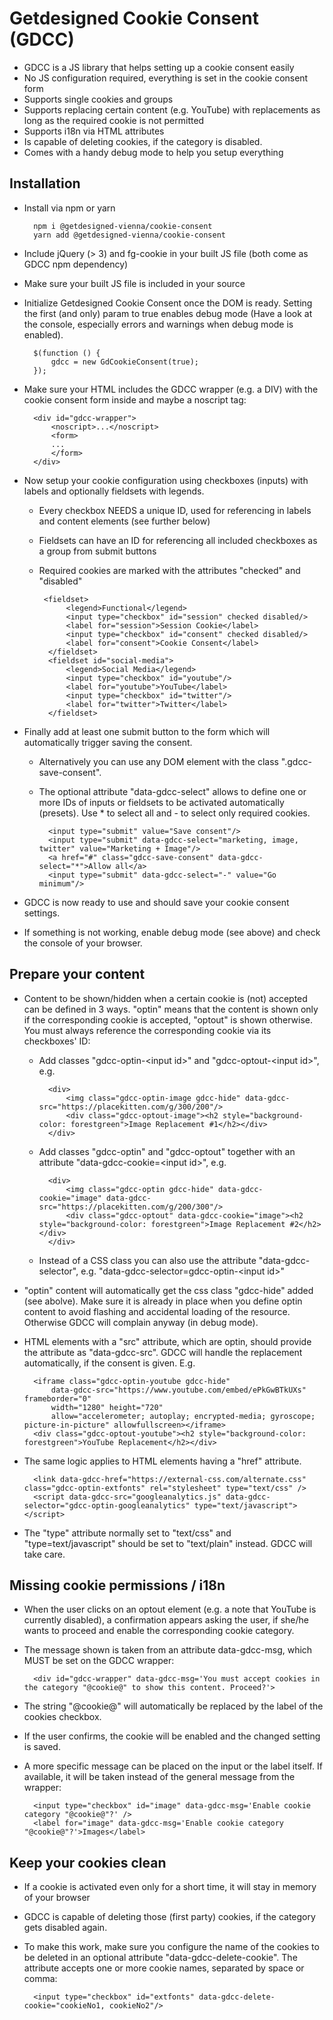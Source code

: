 Getdesigned Cookie Consent (GDCC)
======
* GDCC is a JS library that helps setting up a cookie consent easily
* No JS configuration required, everything is set in the cookie consent form
* Supports single cookies and groups
* Supports replacing certain content (e.g. YouTube) with replacements as long as the required cookie is not permitted
* Supports i18n via HTML attributes
* Is capable of deleting cookies, if the category is disabled.
* Comes with a handy debug mode to help you setup everything

## Installation
* Install via npm or yarn

        npm i @getdesigned-vienna/cookie-consent
        yarn add @getdesigned-vienna/cookie-consent
* Include jQuery (> 3) and fg-cookie in your built JS file (both come as GDCC npm dependency) 
* Make sure your built JS file is included in your source
* Initialize Getdesigned Cookie Consent once the DOM is ready. Setting the first (and only) param to true enables debug mode (Have a look at the console, especially errors and warnings when debug mode is enabled).

        $(function () {
            gdcc = new GdCookieConsent(true);
        });
* Make sure your HTML includes the GDCC wrapper (e.g. a DIV) with the cookie consent form inside and maybe a noscript tag:

        <div id="gdcc-wrapper">
            <noscript>...</noscript>
            <form>
            ...
            </form>
        </div>
* Now setup your cookie configuration using checkboxes (inputs) with labels and optionally fieldsets with legends.
    * Every checkbox NEEDS a unique ID, used for referencing in labels and content elements (see further below)
    * Fieldsets can have an ID for referencing all included checkboxes as a group from submit buttons
    * Required cookies are marked with the attributes "checked" and "disabled"

           <fieldset>
                <legend>Functional</legend>
                <input type="checkbox" id="session" checked disabled/>
                <label for="session">Session Cookie</label>
                <input type="checkbox" id="consent" checked disabled/>
                <label for="consent">Cookie Consent</label>
            </fieldset>
            <fieldset id="social-media">
                <legend>Social Media</legend>
                <input type="checkbox" id="youtube"/>
                <label for="youtube">YouTube</label>
                <input type="checkbox" id="twitter"/>
                <label for="twitter">Twitter</label>
            </fieldset>
 * Finally add at least one submit button to the form which will automatically trigger saving the consent.
    * Alternatively you can use any DOM element with the class ".gdcc-save-consent".
    * The optional attribute "data-gdcc-select" allows to define one or more IDs of inputs or fieldsets to be activated automatically (presets). Use * to select all and - to select only required cookies. 
    
            <input type="submit" value="Save consent"/>
            <input type="submit" data-gdcc-select="marketing, image, twitter" value="Marketing + Image"/>
            <a href="#" class="gdcc-save-consent" data-gdcc-select="*">Allow all</a>
            <input type="submit" data-gdcc-select="-" value="Go minimum"/>
* GDCC is now ready to use and should save your cookie consent settings.
* If something is not working, enable debug mode (see above) and check the console of your browser.

## Prepare your content
* Content to be shown/hidden when a certain cookie is (not) accepted can be defined in 3 ways. "optin" means that the content is shown only if the corresponding cookie is accepted, "optout" is shown otherwise. You must always reference the corresponding cookie via its checkboxes' ID:
    * Add classes "gdcc-optin-&lt;input id&gt;" and "gdcc-optout-&lt;input id&gt;", e.g.
    
            <div>
                <img class="gdcc-optin-image gdcc-hide" data-gdcc-src="https://placekitten.com/g/300/200"/>
                <div class="gdcc-optout-image"><h2 style="background-color: forestgreen">Image Replacement #1</h2></div>
            </div> 
    * Add classes "gdcc-optin" and "gdcc-optout" together with an attribute "data-gdcc-cookie=&lt;input id&gt;", e.g.
    
            <div>
                <img class="gdcc-optin gdcc-hide" data-gdcc-cookie="image" data-gdcc-src="https://placekitten.com/g/200/300"/>
                <div class="gdcc-optout" data-gdcc-cookie="image"><h2 style="background-color: forestgreen">Image Replacement #2</h2></div>
            </div>
    * Instead of a CSS class you can also use the attribute "data-gdcc-selector", e.g. "data-gdcc-selector=gdcc-optin-&lt;input id&gt;"
* "optin" content will automatically get the css class "gdcc-hide" added (see abolve). Make sure it is already in place when you define optin content to avoid flashing and accidental loading of the resource. Otherwise GDCC will complain anyway (in debug mode).
* HTML elements with a "src" attribute, which are optin, should provide the attribute as "data-gdcc-src". GDCC will handle the replacement automatically, if the consent is given. E.g.
        
        <iframe class="gdcc-optin-youtube gdcc-hide" 
            data-gdcc-src="https://www.youtube.com/embed/ePkGwBTkUXs" frameborder="0"
            width="1280" height="720"
            allow="accelerometer; autoplay; encrypted-media; gyroscope; picture-in-picture" allowfullscreen></iframe>
        <div class="gdcc-optout-youtube"><h2 style="background-color: forestgreen">YouTube Replacement</h2></div>
* The same logic applies to HTML elements having a "href" attribute.

        <link data-gdcc-href="https://external-css.com/alternate.css" class="gdcc-optin-extfonts" rel="stylesheet" type="text/css" />
        <script data-gdcc-src="googleanalytics.js" data-gdcc-selector="gdcc-optin-googleanalytics" type="text/javascript"></script>
* The "type" attribute normally set to "text/css" and "type=text/javascript" should be set to "text/plain" instead. GDCC will take care.

## Missing cookie permissions / i18n
* When the user clicks on an optout element (e.g. a note that YouTube is currently disabled), a confirmation appears asking the user, if she/he wants to proceed and enable the corresponding cookie category.
* The message shown is taken from an attribute data-gdcc-msg, which MUST be set on the GDCC wrapper:

        <div id="gdcc-wrapper" data-gdcc-msg='You must accept cookies in the category "@cookie@" to show this content. Proceed?'>
* The string "@cookie@" will automatically be replaced by the label of the cookies checkbox.
* If the user confirms, the cookie will be enabled and the changed setting is saved.
* A more specific message can be placed on the input or the label itself. If available, it will be taken instead of the general message from the wrapper:
        
        <input type="checkbox" id="image" data-gdcc-msg='Enable cookie category "@cookie@"?' />
        <label for="image" data-gdcc-msg='Enable cookie category "@cookie@"?'>Images</label>

## Keep your cookies clean
* If a cookie is activated even only for a short time, it will stay in memory of your browser
* GDCC is capable of deleting those (first party) cookies, if the category gets disabled again.
* To make this work, make sure you configure the name of the cookies to be deleted in an optional attribute "data-gdcc-delete-cookie". The attribute accepts one or more cookie names, separated by space or comma:

        <input type="checkbox" id="extfonts" data-gdcc-delete-cookie="cookieNo1, cookieNo2"/>

   